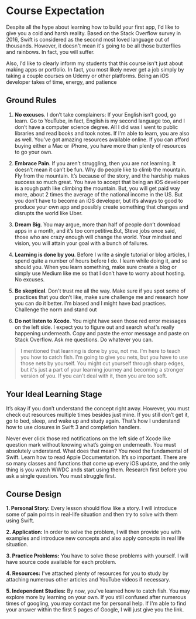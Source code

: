# Course Expectation
Despite all the hype about learning how to build your first app, I'd like to give you a cold and harsh reality. Based on the Stack Overflow survey in 2016, Swift is considered as the second most loved language out of thousands. However, it doesn't mean it's going to be all those butterflies and rainbows. In fact, you will suffer.

Also, I'd like to clearly inform my students that this course isn't just about making apps or portfolio. In fact, you most likely never get a job simply by taking a couple courses on Udemy or other platforms. Being an iOS developer takes of time, energy, and patience

## Ground Rules
1. **No excuses**. I don’t take complainers: If your English isn’t good, go learn. Go to YouTube, in fact, English is my second language too, and I don’t have a computer science degree. All I did was I went to public libraries and read books and took notes. If I'm able to learn, you are also as well.  You've got amazing resources available online. If you can afford buying either a Mac or iPhone, you have more than plenty of resources to go your own.

2. **Embrace Pain**. If you aren’t struggling, then you are not learning. It doesn’t mean it can’t be fun. Why do people like to climb the mountain. Fly from the mountain. It’s because of the story, and the hardship makes success so much great. You have to accept that being an iOS developer is a rough path like climbing the mountain. But, you will get paid way more, about 2 times the average of the national income in the US. But you don’t have to become an iOS developer, but it’s always to good to produce your own app and possibly create something that changes and disrupts the world like Uber.

3. **Dream Big**. You may argue, more than half of people don’t download apps in a month, and it’s too competitive.But, Steve jobs once said, those who are crazy enough will change the world. Your mindset and vision, you will attain your goal with a bunch of failures.

4. **Learning is done by you**. Before I write a single tutorial or blog articles, I spend quite a number of hours before I do. I learn while doing it, and so should you. When you learn something, make sure create a blog or simply use Medium like me so that I don’t have to worry about hosting. No excuses.

5. **Be skeptical**. Don't trust me all the way. Make sure if you spot some of practices that you don’t like, make sure challenge me and research how you can do it better. I’m biased and I might have bad practices. Challenge the norm and stand out

6. **Do not listen to Xcode**. You might have seen those red error messages on the left side. I expect you to figure out and search what's really happening underneath. Copy and paste the error message and paste on Stack Overflow. Ask me questions. Do whatever you can.

> I mentioned that learning is done by you, not me. I’m here to teach you how to catch fish. I’m going to give you nets, but you have to use those nets by yourself. You might cut yourself through sharp edges, but it's just a part of your learning journey and becoming a stronger version of you. If you can't deal with it, then you are too soft.

## Your Ideal Learning Stage
It’s okay if you don’t understand the concept right away. However, you must check out resources multiple times besides just mine. If you still don’t get it, go to bed, sleep, and wake up and study again. That’s how I understand how to use closures in Swift 3 and completion handlers.

Never ever click those red notifications on the left side of Xcode like question mark without knowing what’s going on underneath. You must absolutely understand. What does that mean? You need the fundamental of Swift. Learn how to read Apple Documentation. It’s so important. There are so many classes and functions that come up every iOS update, and the only thing is you watch WWDC ands start using them. Research first before you ask a single question. You must struggle first.

## Course Design
**1. Personal Story:** Every lesson should flow like a story. I will introduce some of pain points in real-life situation and then try to solve with them using Swift.

**2. Application:** In order to solve the problem, I will then provide you with examples and introduce new concepts and also apply concepts in real life situation.

**3. Practice Problems:** You have to solve those problems with yourself. I will have source code available for each problem.

**4. Resources:** I've attached plenty of resources for you to study by attaching numerous other articles and YouTube videos if necessary.

**5. Independent Studies:** By now, you've learned how to catch fish. You may explore more by learning on your own. If you still confused after numerous times of googling, you may contact me for personal help. If I'm able to find your answer within the first 5 pages of Google, I will just give you the link.
